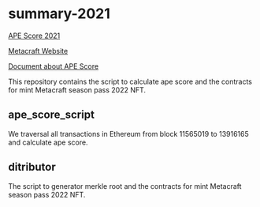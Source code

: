 # summary-2021
[APE Score 2021](https://ape.metacraft.cc)

[Metacraft Website](https://metacraft.cc)

[Document about APE Score](https://docs.metacraft.cc/ape-score-2021/what-is-ape-score)

This repository contains the script to calculate ape score and the contracts for mint Metacraft season pass 2022 NFT.

## ape_score_script

We traversal all transactions in Ethereum from block 11565019 to 13916165 and calculate ape score.

## ditributor

The script to generator merkle root and the contracts for mint Metacraft season pass 2022 NFT. 
